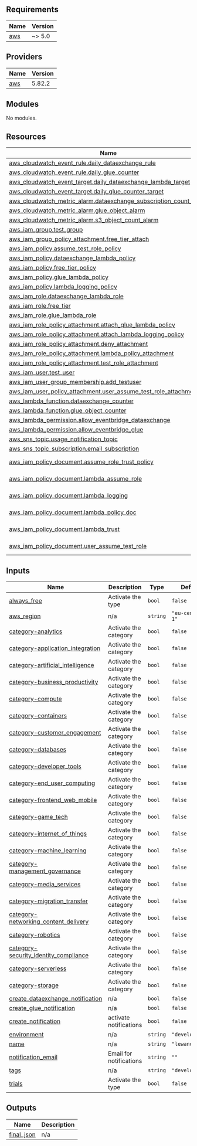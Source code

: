 ## Requirements

| Name                                                    | Version |
|---------------------------------------------------------|---------|
| <a name="requirement_aws"></a> [aws](#requirement\_aws) | ~> 5.0  |

## Providers

| Name                                              | Version |
|---------------------------------------------------|---------|
| <a name="provider_aws"></a> [aws](#provider\_aws) | 5.82.2  |

## Modules

No modules.

## Resources

| Name                                                                                                                                                                      | Type        |
|---------------------------------------------------------------------------------------------------------------------------------------------------------------------------|-------------|
| [aws_cloudwatch_event_rule.daily_dataexchange_rule](https://registry.terraform.io/providers/hashicorp/aws/latest/docs/resources/cloudwatch_event_rule)                    | resource    |
| [aws_cloudwatch_event_rule.daily_glue_counter](https://registry.terraform.io/providers/hashicorp/aws/latest/docs/resources/cloudwatch_event_rule)                         | resource    |
| [aws_cloudwatch_event_target.daily_dataexchange_lambda_target](https://registry.terraform.io/providers/hashicorp/aws/latest/docs/resources/cloudwatch_event_target)       | resource    |
| [aws_cloudwatch_event_target.daily_glue_counter_target](https://registry.terraform.io/providers/hashicorp/aws/latest/docs/resources/cloudwatch_event_target)              | resource    |
| [aws_cloudwatch_metric_alarm.dataexchange_subscription_count_alarm](https://registry.terraform.io/providers/hashicorp/aws/latest/docs/resources/cloudwatch_metric_alarm)  | resource    |
| [aws_cloudwatch_metric_alarm.glue_object_alarm](https://registry.terraform.io/providers/hashicorp/aws/latest/docs/resources/cloudwatch_metric_alarm)                      | resource    |
| [aws_cloudwatch_metric_alarm.s3_object_count_alarm](https://registry.terraform.io/providers/hashicorp/aws/latest/docs/resources/cloudwatch_metric_alarm)                  | resource    |
| [aws_iam_group.test_group](https://registry.terraform.io/providers/hashicorp/aws/latest/docs/resources/iam_group)                                                         | resource    |
| [aws_iam_group_policy_attachment.free_tier_attach](https://registry.terraform.io/providers/hashicorp/aws/latest/docs/resources/iam_group_policy_attachment)               | resource    |
| [aws_iam_policy.assume_test_role_policy](https://registry.terraform.io/providers/hashicorp/aws/latest/docs/resources/iam_policy)                                          | resource    |
| [aws_iam_policy.dataexchange_lambda_policy](https://registry.terraform.io/providers/hashicorp/aws/latest/docs/resources/iam_policy)                                       | resource    |
| [aws_iam_policy.free_tier_policy](https://registry.terraform.io/providers/hashicorp/aws/latest/docs/resources/iam_policy)                                                 | resource    |
| [aws_iam_policy.glue_lambda_policy](https://registry.terraform.io/providers/hashicorp/aws/latest/docs/resources/iam_policy)                                               | resource    |
| [aws_iam_policy.lambda_logging_policy](https://registry.terraform.io/providers/hashicorp/aws/latest/docs/resources/iam_policy)                                            | resource    |
| [aws_iam_role.dataexchange_lambda_role](https://registry.terraform.io/providers/hashicorp/aws/latest/docs/resources/iam_role)                                             | resource    |
| [aws_iam_role.free_tier](https://registry.terraform.io/providers/hashicorp/aws/latest/docs/resources/iam_role)                                                            | resource    |
| [aws_iam_role.glue_lambda_role](https://registry.terraform.io/providers/hashicorp/aws/latest/docs/resources/iam_role)                                                     | resource    |
| [aws_iam_role_policy_attachment.attach_glue_lambda_policy](https://registry.terraform.io/providers/hashicorp/aws/latest/docs/resources/iam_role_policy_attachment)        | resource    |
| [aws_iam_role_policy_attachment.attach_lambda_logging_policy](https://registry.terraform.io/providers/hashicorp/aws/latest/docs/resources/iam_role_policy_attachment)     | resource    |
| [aws_iam_role_policy_attachment.deny_attachment](https://registry.terraform.io/providers/hashicorp/aws/latest/docs/resources/iam_role_policy_attachment)                  | resource    |
| [aws_iam_role_policy_attachment.lambda_policy_attachment](https://registry.terraform.io/providers/hashicorp/aws/latest/docs/resources/iam_role_policy_attachment)         | resource    |
| [aws_iam_role_policy_attachment.test_role_attachment](https://registry.terraform.io/providers/hashicorp/aws/latest/docs/resources/iam_role_policy_attachment)             | resource    |
| [aws_iam_user.test_user](https://registry.terraform.io/providers/hashicorp/aws/latest/docs/resources/iam_user)                                                            | resource    |
| [aws_iam_user_group_membership.add_testuser](https://registry.terraform.io/providers/hashicorp/aws/latest/docs/resources/iam_user_group_membership)                       | resource    |
| [aws_iam_user_policy_attachment.user_assume_test_role_attachment](https://registry.terraform.io/providers/hashicorp/aws/latest/docs/resources/iam_user_policy_attachment) | resource    |
| [aws_lambda_function.dataexchange_counter](https://registry.terraform.io/providers/hashicorp/aws/latest/docs/resources/lambda_function)                                   | resource    |
| [aws_lambda_function.glue_object_counter](https://registry.terraform.io/providers/hashicorp/aws/latest/docs/resources/lambda_function)                                    | resource    |
| [aws_lambda_permission.allow_eventbridge_dataexchange](https://registry.terraform.io/providers/hashicorp/aws/latest/docs/resources/lambda_permission)                     | resource    |
| [aws_lambda_permission.allow_eventbridge_glue](https://registry.terraform.io/providers/hashicorp/aws/latest/docs/resources/lambda_permission)                             | resource    |
| [aws_sns_topic.usage_notification_topic](https://registry.terraform.io/providers/hashicorp/aws/latest/docs/resources/sns_topic)                                           | resource    |
| [aws_sns_topic_subscription.email_subscription](https://registry.terraform.io/providers/hashicorp/aws/latest/docs/resources/sns_topic_subscription)                       | resource    |
| [aws_iam_policy_document.assume_role_trust_policy](https://registry.terraform.io/providers/hashicorp/aws/latest/docs/data-sources/iam_policy_document)                    | data source |
| [aws_iam_policy_document.lambda_assume_role](https://registry.terraform.io/providers/hashicorp/aws/latest/docs/data-sources/iam_policy_document)                          | data source |
| [aws_iam_policy_document.lambda_logging](https://registry.terraform.io/providers/hashicorp/aws/latest/docs/data-sources/iam_policy_document)                              | data source |
| [aws_iam_policy_document.lambda_policy_doc](https://registry.terraform.io/providers/hashicorp/aws/latest/docs/data-sources/iam_policy_document)                           | data source |
| [aws_iam_policy_document.lambda_trust](https://registry.terraform.io/providers/hashicorp/aws/latest/docs/data-sources/iam_policy_document)                                | data source |
| [aws_iam_policy_document.user_assume_test_role](https://registry.terraform.io/providers/hashicorp/aws/latest/docs/data-sources/iam_policy_document)                       | data source |

## Inputs

| Name                                                                                                                                                  | Description             | Type     | Default          | Required |
|-------------------------------------------------------------------------------------------------------------------------------------------------------|-------------------------|----------|------------------|:--------:|
| <a name="input_always_free"></a> [always\_free](#input\_always\_free)                                                                                 | Activate the type       | `bool`   | `false`          |    no    |
| <a name="input_aws_region"></a> [aws\_region](#input\_aws\_region)                                                                                    | n/a                     | `string` | `"eu-central-1"` |    no    |
| <a name="input_category-analytics"></a> [category-analytics](#input\_category-analytics)                                                              | Activate the category   | `bool`   | `false`          |    no    |
| <a name="input_category-application_integration"></a> [category-application\_integration](#input\_category-application\_integration)                  | Activate the category   | `bool`   | `false`          |    no    |
| <a name="input_category-artificial_intelligence"></a> [category-artificial\_intelligence](#input\_category-artificial\_intelligence)                  | Activate the category   | `bool`   | `false`          |    no    |
| <a name="input_category-business_productivity"></a> [category-business\_productivity](#input\_category-business\_productivity)                        | Activate the category   | `bool`   | `false`          |    no    |
| <a name="input_category-compute"></a> [category-compute](#input\_category-compute)                                                                    | Activate the category   | `bool`   | `false`          |    no    |
| <a name="input_category-containers"></a> [category-containers](#input\_category-containers)                                                           | Activate the category   | `bool`   | `false`          |    no    |
| <a name="input_category-customer_engagement"></a> [category-customer\_engagement](#input\_category-customer\_engagement)                              | Activate the category   | `bool`   | `false`          |    no    |
| <a name="input_category-databases"></a> [category-databases](#input\_category-databases)                                                              | Activate the category   | `bool`   | `false`          |    no    |
| <a name="input_category-developer_tools"></a> [category-developer\_tools](#input\_category-developer\_tools)                                          | Activate the category   | `bool`   | `false`          |    no    |
| <a name="input_category-end_user_computing"></a> [category-end\_user\_computing](#input\_category-end\_user\_computing)                               | Activate the category   | `bool`   | `false`          |    no    |
| <a name="input_category-frontend_web_mobile"></a> [category-frontend\_web\_mobile](#input\_category-frontend\_web\_mobile)                            | Activate the category   | `bool`   | `false`          |    no    |
| <a name="input_category-game_tech"></a> [category-game\_tech](#input\_category-game\_tech)                                                            | Activate the category   | `bool`   | `false`          |    no    |
| <a name="input_category-internet_of_things"></a> [category-internet\_of\_things](#input\_category-internet\_of\_things)                               | Activate the category   | `bool`   | `false`          |    no    |
| <a name="input_category-machine_learning"></a> [category-machine\_learning](#input\_category-machine\_learning)                                       | Activate the category   | `bool`   | `false`          |    no    |
| <a name="input_category-management_governance"></a> [category-management\_governance](#input\_category-management\_governance)                        | Activate the category   | `bool`   | `false`          |    no    |
| <a name="input_category-media_services"></a> [category-media\_services](#input\_category-media\_services)                                             | Activate the category   | `bool`   | `false`          |    no    |
| <a name="input_category-migration_transfer"></a> [category-migration\_transfer](#input\_category-migration\_transfer)                                 | Activate the category   | `bool`   | `false`          |    no    |
| <a name="input_category-networking_content_delivery"></a> [category-networking\_content\_delivery](#input\_category-networking\_content\_delivery)    | Activate the category   | `bool`   | `false`          |    no    |
| <a name="input_category-robotics"></a> [category-robotics](#input\_category-robotics)                                                                 | Activate the category   | `bool`   | `false`          |    no    |
| <a name="input_category-security_identity_compliance"></a> [category-security\_identity\_compliance](#input\_category-security\_identity\_compliance) | Activate the category   | `bool`   | `false`          |    no    |
| <a name="input_category-serverless"></a> [category-serverless](#input\_category-serverless)                                                           | Activate the category   | `bool`   | `false`          |    no    |
| <a name="input_category-storage"></a> [category-storage](#input\_category-storage)                                                                    | Activate the category   | `bool`   | `false`          |    no    |
| <a name="input_create_dataexchange_notification"></a> [create\_dataexchange\_notification](#input\_create\_dataexchange\_notification)                | n/a                     | `bool`   | `false`          |    no    |
| <a name="input_create_glue_notification"></a> [create\_glue\_notification](#input\_create\_glue\_notification)                                        | n/a                     | `bool`   | `false`          |    no    |
| <a name="input_create_notification"></a> [create\_notification](#input\_create\_notification)                                                         | activate notifications  | `bool`   | `false`          |    no    |
| <a name="input_environment"></a> [environment](#input\_environment)                                                                                   | n/a                     | `string` | `"development"`  |    no    |
| <a name="input_name"></a> [name](#input\_name)                                                                                                        | n/a                     | `string` | `"lewandos"`     |    no    |
| <a name="input_notification_email"></a> [notification\_email](#input\_notification\_email)                                                            | Email for notifications | `string` | `""`             |    no    |
| <a name="input_tags"></a> [tags](#input\_tags)                                                                                                        | n/a                     | `string` | `"development"`  |    no    |
| <a name="input_trials"></a> [trials](#input\_trials)                                                                                                  | Activate the type       | `bool`   | `false`          |    no    |

## Outputs

| Name                                                                 | Description |
|----------------------------------------------------------------------|-------------|
| <a name="output_final_json"></a> [final\_json](#output\_final\_json) | n/a         |